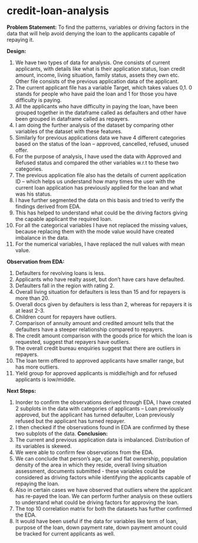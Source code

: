 # credit-loan-analysis
**Problem Statement:** To find the patterns, variables or driving factors in the data that will help avoid denying the loan to the applicants capable of repaying it.

**Design:**
1.	We have two types of data for analysis. One consists of current applicants, with details like what is their application status, loan credit amount, income, living situation, family status, assets they own etc. Other file consists of the previous application data of the applicant.
2.	The current applicant file has a variable Target, which takes values 0,1. 0 stands for people who have paid the loan and 1 for those you have difficulty is paying.
3.	All the applicants who have difficulty in paying the loan, have been grouped together in the dataframe called as defaulters and other have been grouped in dataframe called as repayers.
4.	I am doing the further analysis of the dataset by comparing other variables of the dataset with these features.
5.	Similarly for previous applications data we have 4 different categories based on the status of the loan – approved, cancelled, refused, unused offer.
6.	For the purpose of analysis, I have used the data with Approved and Refused status and compared the other variables w.r.t to these two categories.
7.	The previous application file also has the details of current application ID – which helps us understand how many times the user with the current loan application has previously applied for the loan and what was his status. 
8.	I have further segmented the data on this basis and tried to verify the findings derived from EDA.
9.	This has helped to understand what could be the driving factors giving the capable applicant the required loan.
10.	For all the categorical variables I have not replaced the missing values, because replacing them with the mode value would have created imbalance in the data.
11.	For the numerical variables, I have replaced the null values with mean value.

**Observation from EDA:**
1. Defaulters for revolving loans is less.
2. Applicants who have realty asset, but don’t have cars have defaulted.
3. Defaulters fall in the region with rating 2.
4. Overall living situation for defaulters is less than 15 and for repayers is more than 20.
5. Overall docs given by defaulters is less than 2, whereas for repayers it is at least 2-3.
6. Children count for repayers have outliers.
7. Comparison of annuity amount and credited amount tells that the defaulters have a steeper relationship compared to repayers.
8. The credit amount comparison with the goods price for which the loan is requested, suggest that repayers have outliers.
9. The overall credit bureau enquiries suggest that there are outliers in repayers.
10. The loan term offered to approved applicants have smaller range, but has more outliers.
11. Yield group for approved applicants is middle/high and for refused applicants is low/middle.

**Next Steps:**
1. Inorder to confirm the observations derived through EDA, I have created 2 subplots in the data with categories of applicants – Loan previously approved, but the applicant has turned defaulter, Loan previously refused but the applicant has turned repayer.
2. I then checked if the observations found in EDA are confirmed by these two subplots of the data.
**Conclusion:**
1. The current and previous application data is imbalanced. Distribution of its variables is skewed.
2. We were able to confirm few observations from the EDA.
3. We can conclude that person’s age, car and flat ownership, population density of the area in which they reside, overall living situation assessment, documents submitted - these variables could be considered as driving factors while identifying the applicants capable of repaying the loan.
4. Also in certain cases we have observed that outliers where the applicant has re-payed the loan. We can perform further analysis on these outliers to understand what could be driving factors for approving the loan.
5. The top 10 correlation matrix for both the datasets has further confirmed the EDA.
6. It would have been useful if the data for variables like term of loan, purpose of the loan, down payment rate, down payment amount could be tracked for current applicants as well.
